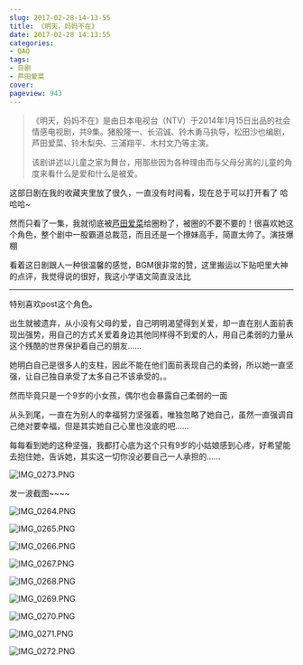 ```yaml
---
slug: 2017-02-28-14-13-55
title: 《明天，妈妈不在》
date: 2017-02-28 14:13:55
categories:
- QAQ
tags:
- 日剧
- 芦田爱菜
cover: 
pageview: 943
---
```


>《明天，妈妈不在》是由日本电视台（NTV）于2014年1月15日出品的社会情感电视剧，共9集。猪股隆一、长沼诚、铃木勇马执导，松田沙也编剧，芦田爱菜、铃木梨央、三浦翔平、木村文乃等主演。  
>
> 该剧讲述以儿童之家为舞台，用那些因为各种理由而与父母分离的儿童的角度来看什么是爱和什么是被爱。

这部日剧在我的收藏夹里放了很久，一直没有时间看，现在总于可以打开看了 哈哈哈~

然而只看了一集，我就彻底被[芦田爱菜](http://baike.baidu.com/view/3351951.htm "芦田爱菜")给圈粉了，被圈的不要不要的！很喜欢她这个角色，整个剧中一股霸道总裁范，而且还是一个撩妹高手，简直太帅了。演技爆棚

看着这日剧跟人一种很温馨的感觉，BGM很非常的赞，这里搬运以下贴吧里大神的点评，我觉得说的很好，我这小学语文简直没法比


---


特别喜欢post这个角色。

出生就被遗弃，从小没有父母的爱，自己明明渴望得到关爱，却一直在别人面前表现出强势，用自己的方式关爱着身边其他同样得不到爱的人，用自己柔弱的力量从这个残酷的世界保护着自己的朋友……

她明白自己是很多人的支柱，因此不能在他们面前表现自己的柔弱，所以她一直坚强，让自己独自承受了太多自己不该承受的。。

然而毕竟只是一个9岁的小女孩，偶尔也会暴露自己柔弱的一面

从头到尾，一直在为别人的幸福努力坚强着，唯独忽略了她自己，虽然一直强调自己绝对要幸福，但是其实她自己心里也没底的吧……

每每看到她的这种坚强，我都打心底为这个只有9岁的小姑娘感到心疼，好希望能去抱住她，告诉她，其实这一切你没必要自己一人承担的……

![IMG_0273.PNG](///qiniu.miiiku.xyz/IMG_0273.PNG)


发一波截图~~~~

![IMG_0264.PNG](///qiniu.miiiku.xyz/IMG_0264.PNG)

![IMG_0265.PNG](///qiniu.miiiku.xyz/IMG_0265.PNG)

![IMG_0266.PNG](///qiniu.miiiku.xyz/IMG_0266.PNG)

![IMG_0267.PNG](///qiniu.miiiku.xyz/IMG_0267.PNG)

![IMG_0268.PNG](///qiniu.miiiku.xyz/IMG_0268.PNG)

![IMG_0269.PNG](///qiniu.miiiku.xyz/IMG_0269.PNG)

![IMG_0270.PNG](///qiniu.miiiku.xyz/IMG_0270.PNG)

![IMG_0271.PNG](///qiniu.miiiku.xyz/IMG_0271.PNG)

![IMG_0272.PNG](///qiniu.miiiku.xyz/IMG_0272.PNG)



